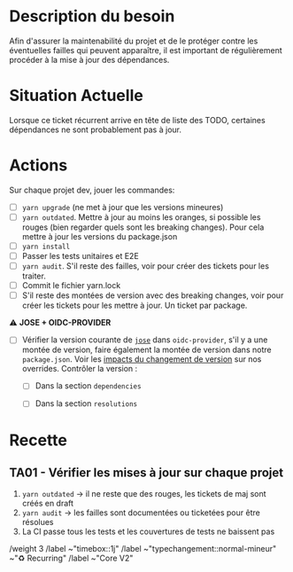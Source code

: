 # Description du besoin 

Afin d'assurer la maintenabilité du projet et de le protéger contre les éventuelles failles qui peuvent apparaître, il est important de régulièrement procéder à la mise à jour des dépendances.

# Situation Actuelle

Lorsque ce ticket récurrent arrive en tête de liste des TODO, certaines dépendances ne sont probablement pas à jour.

# Actions

Sur chaque projet dev, jouer les commandes:
* [ ] `yarn upgrade` (ne met à jour que les versions mineures)
* [ ] `yarn outdated`. Mettre à jour au moins les oranges, si possible les rouges (bien regarder quels sont les breaking changes). Pour cela mettre à jour les versions du package.json
* [ ] `yarn install`
* [ ] Passer les tests unitaires et E2E
* [ ] `yarn audit`. S'il reste des failles, voir pour créer des tickets pour les traiter.
* [ ] Commit le fichier yarn.lock
* [ ] S'il reste des montées de version avec des breaking changes, voir pour créer les tickets pour les mettre à jour. Un ticket par package.

:warning: **JOSE + OIDC-PROVIDER**
* [ ] Vérifier la version courante de [`jose`](https://github.com/panva/jose) dans `oidc-provider`, s'il y a une montée de version, faire également la montée de version dans notre `package.json`. Voir les [impacts du changement de version](https://github.com/panva/jose/releases) sur nos overrides. Contrôler la version : 
   * [ ] Dans la section `dependencies`
   * [ ] Dans la section `resolutions`


# Recette

## TA01 - Vérifier les mises à jour sur chaque projet

1. `yarn outdated` -> il ne reste que des rouges, les tickets de maj sont créés en draft
2. `yarn audit` -> les failles sont documentées ou ticketées pour être résolues
3. La CI passe tous les tests et les couvertures de tests ne baissent pas



/weight 3
/label ~"timebox::1j"
/label ~"typechangement::normal-mineur" ~"♻️ Recurring"
/label ~"Core V2"
